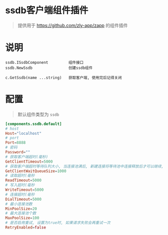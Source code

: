 
# ssdb客户端组件插件

> 提供用于 https://github.com/zly-app/zapp 的组件插件

# 说明

```text
ssdb.ISsdbComponent         组件接口
ssdb.NewSsdb                创建ssdb组件

c.GetSsdb(name ...string)   获取客户端, 使用完后记得关闭
```

# 配置

> 默认组件类型为 `ssdb`

```toml
[components.ssdb.default]
# host
Host="localhost"
# port
Port=8888
# 密码
Password=""
# 获取客户端超时(毫秒)
GetClientTimeout=5000
# 获取客户端超时等待队列大小, 当连接池满后, 新建连接将等待池中连接释放后才可以继续, 超出队列的会抛出异常
GetClientWaitQueueSize=1000
# 读取超时(毫秒
ReadTimeout=5000
# 写入超时(毫秒
WriteTimeout=5000
# 连接超时(毫秒
DialTimeout=5000
# 最小连接池数
MinPoolSize=20
# 最大连接池个数
MaxPoolSize=100
# 是否启用重试, 设置为true时, 如果请求失败会再重试一次
RetryEnabled=false
```
